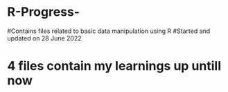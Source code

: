 # R-Progress- 
#Contains files related to basic data manipulation using R 
#Started and updated on 28 June 2022
# 4 files contain my learnings up untill now 

